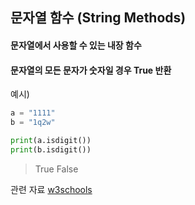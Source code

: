 ## 문자열 함수 (String Methods)

#### 문자열에서 사용할 수 있는 내장 함수
#### 문자열의 모든 문자가 숫자일 경우 True 반환

예시)
```python
a = "1111"
b = "1q2w"

print(a.isdigit())
print(b.isdigit())
```
> True
> False

관련 자료
[w3schools](https://www.w3schools.com/python/python_ref_string.asp)